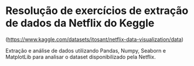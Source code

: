 # Resolução de exercícios de extração de dados da Netflix do Keggle

(https://www.kaggle.com/datasets/itosant/netflix-data-visualization/data)

Extração e análise de dados utilizando Pandas, Numpy, Seaborn e MatplotLib para analisar o dataset disponibilizado pela Netflix.

